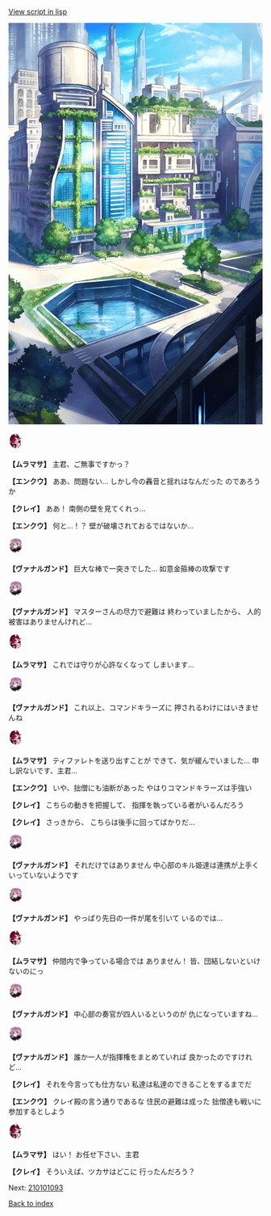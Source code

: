 [View script in lisp](../scripts/210101091.txt)

![in_city.png](../images/backgrounds/in_city.png)

<img src="../images/units/5102511.png" alt="5102511.png" height="34"/>

**【ムラマサ】**
主君、ご無事ですかっ？

**【エンクウ】**
ああ、問題ない…
しかし今の轟音と揺れはなんだった
のであろうか

**【クレイ】**
ああ！
南側の壁を見てくれっ…

**【エンクウ】**
何と…！？
壁が破壊されておるではないか…

<img src="../images/units/5601111.png" alt="5601111.png" height="34"/>

**【ヴァナルガンド】**
巨大な棒で一突きでした…
如意金箍棒の攻撃です

<img src="../images/units/5601111.png" alt="5601111.png" height="34"/>

**【ヴァナルガンド】**
マスターさんの尽力で避難は
終わっていましたから、
人的被害はありませんけれど…

<img src="../images/units/5102511.png" alt="5102511.png" height="34"/>

**【ムラマサ】**
これでは守りが心許なくなって
しまいます…

<img src="../images/units/5601111.png" alt="5601111.png" height="34"/>

**【ヴァナルガンド】**
これ以上、コマンドキラーズに
押されるわけにはいきませんね

<img src="../images/units/5102511.png" alt="5102511.png" height="34"/>

**【ムラマサ】**
ティファレトを送り出すことが
できて、気が緩んでいました…
申し訳ないです、主君…

**【エンクウ】**
いや、拙僧にも油断があった
やはりコマンドキラーズは手強い

**【クレイ】**
こちらの動きを把握して、
指揮を執っている者がいるんだろう

**【クレイ】**
さっきから、
こちらは後手に回ってばかりだ…

<img src="../images/units/5601111.png" alt="5601111.png" height="34"/>

**【ヴァナルガンド】**
それだけではありません
中心部のキル姫達は連携が上手く
いっていないようです

<img src="../images/units/5601111.png" alt="5601111.png" height="34"/>

**【ヴァナルガンド】**
やっぱり先日の一件が尾を引いて
いるのでは…

<img src="../images/units/5102511.png" alt="5102511.png" height="34"/>

**【ムラマサ】**
仲間内で争っている場合では
ありません！
皆、団結しないといけないのにっ

<img src="../images/units/5601111.png" alt="5601111.png" height="34"/>

**【ヴァナルガンド】**
中心部の奏官が四人いるというのが
仇になっていますね…

<img src="../images/units/5601111.png" alt="5601111.png" height="34"/>

**【ヴァナルガンド】**
誰か一人が指揮権をまとめていれば
良かったのですけれど…

**【クレイ】**
それを今言っても仕方ない
私達は私達のできることをするまでだ

**【エンクウ】**
クレイ殿の言う通りであるな
住民の避難は成った
拙僧達も戦いに参加するとしよう

<img src="../images/units/5102511.png" alt="5102511.png" height="34"/>

**【ムラマサ】**
はい！
お任せ下さい、主君

**【クレイ】**
そういえば、ツカサはどこに
行ったんだろう？

Next: [210101093](210101093.md)

[Back to index](index.md)
